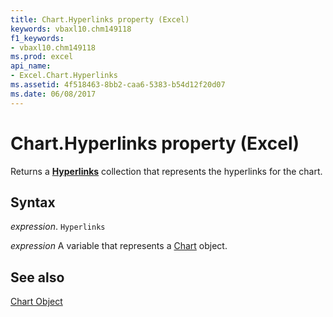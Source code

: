```yaml
---
title: Chart.Hyperlinks property (Excel)
keywords: vbaxl10.chm149118
f1_keywords:
- vbaxl10.chm149118
ms.prod: excel
api_name:
- Excel.Chart.Hyperlinks
ms.assetid: 4f518463-8bb2-caa6-5383-b54d12f20d07
ms.date: 06/08/2017
---
```



# Chart.Hyperlinks property (Excel)

Returns a  **[Hyperlinks](Excel.Hyperlinks.md)** collection that represents the hyperlinks for the chart.


## Syntax

_expression_. `Hyperlinks`

_expression_ A variable that represents a [Chart](Excel.Chart-graph-object.md) object.


## See also


[Chart Object](Excel.Chart(object).md)

